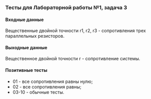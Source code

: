 ### Тесты для Лабораторной работы №1, задача 3

#### Входные данные

Вещественные двойной точности r1, r2, r3 - сопротивления трех параллельных резисторов.

#### Выходные данные

Вещественное двойной точности r - сопротивление системы.

#### Позитивные тесты

- 01 - все сопротивления равны нулю;
- 02 - все сопротивления равны;
- 03-10 - обычные тесты.